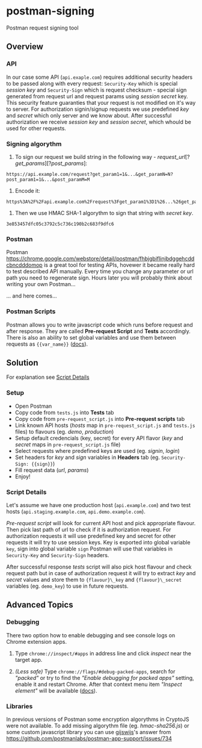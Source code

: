 # postman-signing
Postman request signing tool

## Overview

### API
In our case some API (`api.exaple.com`) requires additional security headers to be passed along with every request:
`Security-Key` which is special *session key* and `Security-Sign` which is request checksum - special sign generated from request url and request params using *session secret* key. This security feature guaranties that your request is not modified on it's way to server. For authorization signin/signup requests we use predefined *key* and *secret* which only server and we know about. After successful authorization we receive *session key* and *session secret*, which whould be used for other requests.

### Signing algorythm
1. To sign our request we build string in the following way - *request_url*\[?*get_params*\]\[?*post_params*\]:

  ```
  https://api.example.com/request?get_param1=1&...&get_paramN=N?post_param1=1&...&post_paramM=M
  ```

1. Encode it:
  
  ```
  https%3A%2F%2Fapi.example.com%2Frequest%3Fget_param1%3D1%26...%26get_paramN%3DN%3Fpost_param1%3D1%26...%26post_paramM%3DM
  ```

1. Then we use HMAC SHA-1 algorythm to sign that string with *secret key*.

  ```
  3e853457dfc05c3792c5c736c190b2c683f9dfc6
  ```

### Postman
Postman https://chrome.google.com/webstore/detail/postman/fhbjgbiflinjbdggehcddcbncdddomop is a great tool for testing APIs, hovewer it became really hard to test described API manually. Every time you change any parameter or url path you need to regenerate sign. 
Hours later you will probably think about writing your own Postman...

... and here comes...
 
### Postman Scripts
Postman allows you to write javascript code which runs before request and after response. They are called **Pre-request Script** and **Tests** accordingly. There is also an ability to set global variables and use them between requests as `{{var_name}}` ([docs](https://www.getpostman.com/docs/environments)).

## Solution

For explanation see [Script Details](#script-details)

### Setup

- Open Postman
- Copy code from `tests.js` into **Tests** tab
- Copy code from `pre-request_script.js` into **Pre-request scripts** tab
- Link known API hosts (*hosts* map in `pre-request_script.js` and `tests.js` files) to flavours (eg. *demo*, *production*)
- Setup default credencials (key, secret) for every API flavor (*key* and *secret* maps in `pre-request_script.js` file)
- Select requests where predefined keys are used (eg. *signin*, *login*)
- Set headers for *key* and *sign* variables in **Headers** tab (eg. `Security-Sign: {{sign}}`)
- Fill request data (*url*, *params*)
- Enjoy!

### Script Details

Let's assume we have one production host (```api.example.com```) and two test hosts (```api.staging.example.com```, ```api.demo.example.com```). 

*Pre-request script* will look for current API host and pick appropriate flavour.
Then pick last path of url to check if it is authorization request. For authorization requests it will use predefined key and secret for other requests it will try to use session keys. Key is exported into global variable `key`, sign into global variable `sign`
Postman will use that variables in `Security-Key` and `Security-Sign` headers. 

After successful response *tests* script will also pick host flavour and check request path but in case of authorization request it will try to extract *key* and *secret* values and store them to `{flavour}\_key` and `{flavour}\_secret` variables (eg. `demo_key`) to use in future requests.

## Advanced Topics

### Debugging
There two option how to enable debugging and see console logs on Chrome extension apps.

1. Type ```chrome://inspect/#apps``` in address line and click _inspect_ near the target app.

1. *(Less safe)* Type ```chrome://flags/#debug-packed-apps```, search for *"packed"* or try to find the *"Enable debugging for packed apps"* setting, enable it and restart Chrome. After that context menu item *"Inspect element"* will be available ([docs](https://www.getpostman.com/docs/errors)).

### Libraries
In previous versions of Postman some encryption algorythms in CryptoJS were not available. To add missing algorythm file (eg. *hmac-sha256.js*) or some custom javascript library you can use [gijswijs](https://github.com/gijswijs)'s answer from https://github.com/postmanlabs/postman-app-support/issues/734

